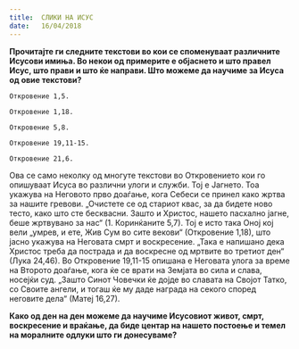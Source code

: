 ```yaml
---
title:  СЛИКИ НА ИСУС
date:   16/04/2018
---
```


**Прочитајте ги следните текстови во кои се споменуваат различните Ису­сови имиња. Во некои од примерите е објаснето и што правел Исус, што прави и што ќе направи. Што можеме да научиме за Исуса од овие текстови?**

`Откровение 1,5.`

`Откровение 1,18.`

`Откровение 5,8.`

`Откровение 19,11-15.`

`Откровение 21,6.`

Ова се само неколку од многуте текстови во Откровението кои го опишуваат Исуса во различни улоги и служби. Тој е Јагнето. Тоа укажува на Неговото прво доаѓање, кога Себеси се принел како жртва за нашите гревови. „Очистете се од стариот квас, за да бидете ново тесто, како што сте бесквасни. Зашто и Христос, нашето пасхално јагне, беше жртвувано за нас“ (1. Коринќаните 5,7). Тој е исто така Оној кој вели „умрев, и ете, Жив Сум во сите векови“ (Откровение 1,18), што јасно укажува на Неговата смрт и воскресение. „Така е напишано дека Христос треба да пострада и да воскресне од мртвите во третиот ден“ (Лука 24,46). Во Откровение 19,11-15 опишана е Неговата улога за време на Второто доаѓање, кога ќе се врати на Земјата во сила и слава, носејќи суд. „Зашто Синот Човечки ќе дојде во славата на Својот Татко, со Своите ангели, и тогаш ќе му даде награда на секого според неговите дела“ (Матеј 16,27).

**Како од ден на ден можеме да научиме Исусовиот живот, смрт, воскресение и враќање, да биде центар на нашето постоење и темел на моралните одлуки што ги донесуваме?**
